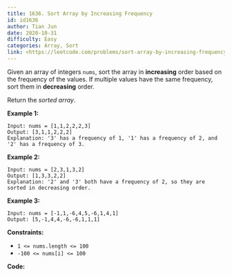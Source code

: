 ```yaml
---
title: 1636. Sort Array by Increasing Frequency
id: id1636
author: Tian Jun
date: 2020-10-31
difficulty: Easy
categories: Array, Sort
link: <https://leetcode.com/problems/sort-array-by-increasing-frequency/description/>
---
```


Given an array of integers `nums`, sort the array in **increasing** order
based on the frequency of the values. If multiple values have the same
frequency, sort them in **decreasing** order.

Return the _sorted array_.



**Example 1:**
            
	Input: nums = [1,1,2,2,2,3]    
	Output: [3,1,1,2,2,2]    
	Explanation: '3' has a frequency of 1, '1' has a frequency of 2, and '2' has a frequency of 3.    

**Example 2:**
            
	Input: nums = [2,3,1,3,2]    
	Output: [1,3,3,2,2]    
	Explanation: '2' and '3' both have a frequency of 2, so they are sorted in decreasing order.    

**Example 3:**
            
	Input: nums = [-1,1,-6,4,5,-6,1,4,1]    
	Output: [5,-1,4,4,-6,-6,1,1,1]



**Constraints:**

  * `1 <= nums.length <= 100`
  * `-100 <= nums[i] <= 100`


**Code:**
